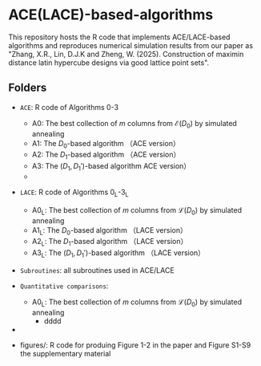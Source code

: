 # ACE(LACE)-based-algorithms
This repository hosts the R code that implements ACE/LACE-based algorithms and reproduces numerical simulation results from our paper as "Zhang, X.R., Lin, D.J.K and Zheng, W. (2025). Construction of maximin distance latin hypercube designs via good lattice point sets".

## Folders
- `ACE`: R code of Algorithms 0-3
  - A0: The best collection of $m$ columns from $\mathcal{E}{(D_0)}$ by  simulated annealing
  - A1: The $D_0$-based algorithm （ACE version）
  - A2: The $D_1$-based algorithm （ACE version）
  - A3: The $(D_1,D_1')$-based algorithm ACE version）
  - 
- `LACE`: R code of Algorithms 0<sub>L</sub>-3<sub>L</sub>
  - A0<sub>L</sub>: The best collection of $m$ columns from $\mathcal{L}{(D_0)}$ by  simulated annealing
  - A1<sub>L</sub>: The $D_0$-based algorithm （LACE version）
  - A2<sub>L</sub>: The $D_1$-based algorithm （LACE version）
  - A3<sub>L</sub>: The $(D_1,D_1')$-based algorithm （LACE version）
  
- `Subroutines`: all subroutines used in ACE/LACE

- `Quantitative comparisons`:
  - A0<sub>L</sub>: The best collection of $m$ columns from $\mathcal{L}{(D_0)}$ by  simulated annealing
    - dddd
  
- 
- figures/: R code for produing Figure 1-2 in the paper and Figure S1-S9 the supplementary material




